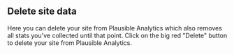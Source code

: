 ## Delete site data

Here you can delete your site from Plausible Analytics which also removes all stats you've collected until that point. Click on the big red "Delete" button to delete your site from Plausible Analytics.
